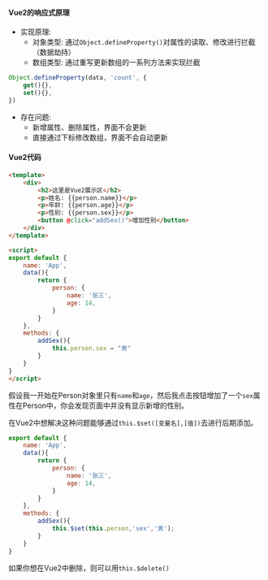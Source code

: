#### Vue2的响应式原理
- 实现原理:
	- 对象类型: 通过`Object.defineProperty()`对属性的读取、修改进行拦截（数据劫持）
	- 数组类型: 通过重写更新数组的一系列方法来实现拦截

```js
Object.defineProperty(data, 'count', {
	get(){},
	set(){},
})	
```

- 存在问题:
	- 新增属性、删除属性，界面不会更新
	- 直接通过下标修改数组，界面不会自动更新

#### Vue2代码
```html
<template>
	<div>
		<h2>这里是Vue2展示区</h2>
		<p>姓名: {{person.name}}</p>
		<p>年龄: {{person.age}}</p>
		<p>性别: {{person.sex}}</p>
		<button @click="addSex()">增加性别</button>
	</div>
</template>

<script>
export default {
	name: 'App',
	data(){
		return {
			person: {
				name: '张三',
				age: 14,
			}
		}
	},
	methods: {
		addSex(){
			this.person.sex = "男"
		}
	}
}
</script>
```

假设我一开始在Person对象里只有`name`和`age`，然后我点击按钮增加了一个`sex`属性在Person中，你会发现页面中并没有显示新增的性别。

在Vue2中想解决这种问题能够通过`this.$set([变量名],[值])`去进行后期添加。
```js
export default {
	name: 'App',
	data(){
		return {
			person: {
				name: '张三',
				age: 14,
			}
		}
	},
	methods: {
		addSex(){
			this.$set(this.person,'sex','男');
		}
	}
}
```

如果你想在Vue2中删除，则可以用`this.$delete()`